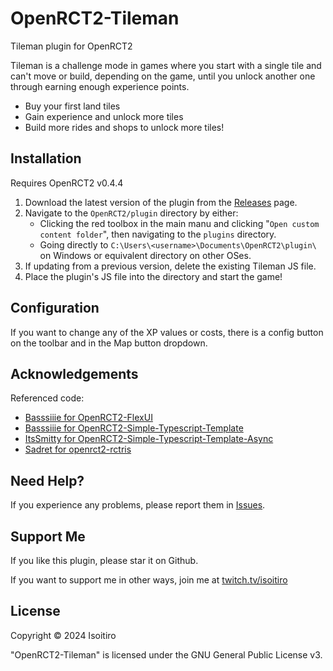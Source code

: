 # OpenRCT2-Tileman
 Tileman plugin for OpenRCT2

Tileman is a challenge mode in games where you start with a single tile and can't move or build, depending on the game, until you unlock another one through earning enough experience points.

* Buy your first land tiles
* Gain experience and unlock more tiles
* Build more rides and shops to unlock more tiles!

## Installation
Requires OpenRCT2 v0.4.4

1. Download the latest version of the plugin from the [Releases](https://github.com/Haruko/OpenRCT2-Tileman/releases/latest) page.
2. Navigate to the `OpenRCT2/plugin` directory by either:
   * Clicking the red toolbox in the main manu and clicking "`Open custom content folder`", then navigating to the `plugins` directory.
   * Going directly to `C:\Users\<username>\Documents\OpenRCT2\plugin\` on Windows or equivalent directory on other OSes.
3. If updating from a previous version, delete the existing Tileman JS file.
4. Place the plugin's JS file into the directory and start the game!

## Configuration
If you want to change any of the XP values or costs, there is a config button on the toolbar and in the Map button dropdown.

## Acknowledgements
Referenced code:
 - [Basssiiie for OpenRCT2-FlexUI](https://openrct2plugins.org/plugin/MDEwOlJlcG9zaXRvcnkzOTY0Mzk1OTM=/OpenRCT2-FlexUI)
 - [Basssiiie for OpenRCT2-Simple-Typescript-Template](https://openrct2plugins.org/plugin/R_kgDOJc_Ctg/OpenRCT2-Simple-Typescript-Template)
 - [ItsSmitty for OpenRCT2-Simple-Typescript-Template-Async](https://github.com/ltsSmitty/OpenRCT2-Simple-Typescript-Template-Async/)
 - [Sadret for openrct2-rctris](https://openrct2plugins.org/plugin/R_kgDOLBRY8A/openrct2-rctris)

## Need Help?
If you experience any problems, please report them in [Issues](https://github.com/Haruko/OpenRCT2-Tileman/issues).

## Support Me
If you like this plugin, please star it on Github.

If you want to support me in other ways, join me at [twitch.tv/isoitiro](https://www.twitch.tv/isoitiro)

## License
Copyright © 2024 Isoitiro

"OpenRCT2-Tileman" is licensed under the GNU General Public License v3.